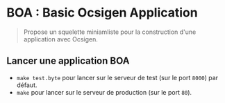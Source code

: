 # BOA : Basic Ocsigen Application
> Propose un squelette miniamliste pour la construction d'une application
> avec Ocsigen.

## Lancer une application BOA
*    `make test.byte` pour lancer sur le serveur de test (sur le port `8000`) par défaut.
*    `make` pour lancer sur le serveur de production (sur le port `80`).
